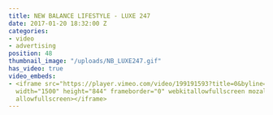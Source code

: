 ```yaml
---
title: NEW BALANCE LIFESTYLE - LUXE 247
date: 2017-01-20 18:32:00 Z
categories:
- video
- advertising
position: 48
thumbnail_image: "/uploads/NB_LUXE247.gif"
has_video: true
video_embeds:
- <iframe src="https://player.vimeo.com/video/199191593?title=0&byline=0&portrait=0"
  width="1500" height="844" frameborder="0" webkitallowfullscreen mozallowfullscreen
  allowfullscreen></iframe>
---
```


